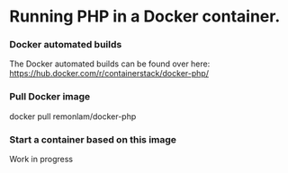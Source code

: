 # Running PHP in a Docker container.

### Docker automated builds
The Docker automated builds can be found over here: https://hub.docker.com/r/containerstack/docker-php/

### Pull Docker image
docker pull remonlam/docker-php

### Start a container based on this image
Work in progress
